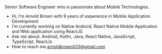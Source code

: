 Senior Software Engineer who is passionate about Mobile Technologies.
- Hi, I’m Arnold Brown with 9 years of experience in Mobile Application Development
- I’m currently working on Native Android, React Native Mobile Application and Web application using ReactJS
- Ask me about: Android, Kotlin, Java,  React Native, JavaScript, TypeScript, ReactJs
- How to reach me arnoldbrown033@gmail.com

<!---
ArnoldBrown/ArnoldBrown is a ✨ special ✨ repository because its `README.md` (this file) appears on your GitHub profile.
You can click the Preview link to take a look at your changes.
--->
